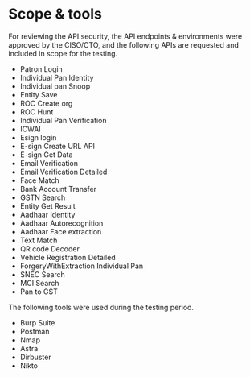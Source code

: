 # Scope & tools

For reviewing the API security, the API endpoints & environments were approved by the CISO/CTO, and the following APIs are requested and included in scope for the testing.

* Patron Login
* Individual Pan Identity
* Individual pan Snoop
* Entity Save
* ROC Create org
* ROC Hunt
* Individual Pan Verification
* ICWAI
* Esign login
* E-sign Create URL API
* E-sign Get Data
* Email Verification
* Email Verification Detailed
* Face Match
* Bank Account Transfer
* GSTN Search
* Entity Get Result
* Aadhaar Identity
* Aadhaar Autorecognition
* Aadhaar Face extraction
* &#x20;Text Match
* &#x20;QR code Decoder
* &#x20;Vehicle Registration Detailed
* &#x20;ForgeryWithExtraction Individual Pan
* &#x20;SNEC Search
* &#x20;MCI Search
* Pan to GST&#x20;

The following tools were used during the testing period.

* Burp Suite
* Postman
* Nmap
* Astra
* Dirbuster
* Nikto


